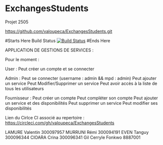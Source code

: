# ExchangesStudents
Projet 2505

https://github.com/valoupeca/ExchangesStudents.git

#Starts Here
Build Status
[![Build
Status](https://circleci.com/gh/valoupeca/ExchangesStudents.png?branch=master)](https://circleci.com/gh/valoupeca/ExchangesStudents)
#Ends Here


APPLICATION DE GESTIONS DE SERVICES :

Pour le moment  :

User :
Peut créer un compte et se connecter

Admin :
Peut se connecter (username : admin && mpd : admin)
Peut ajouter un service
Peut Modifier/Supprimer un service
Peut avoir accès à la liste de tous les utilisateurs


Fournisseur :
Peut créer un compte
Peut compléter son compte
Peut ajouter un service et des disponibilités
Peut supprimer un service
Peut modifier ses disponibilités


Lien du Cirlce CI associé au repertoire :
https://circleci.com/gh/valoupeca/ExchangesStudents


LAMURE Valentin 300097957
MURRUNI Rémi  300094191
EVEN Tanguy  300096344
CIOARA Crina 300096341
Gil Cerryle Fonkwo 8887001

